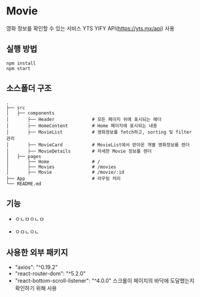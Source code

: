 # Movie

영화 정보를 확인할 수 있는 서비스
YTS YIFY API(https://yts.mx/api) 사용

## 실행 방법

```
npm install
npm start
```

## 소스폴더 구조

    .
    ├── src
    │   ├── components
    │       ├── Header              # 모든 페이지 위에 표시되는 헤더
    │       ├── HomeContent         # Home 페이지에 표시되는 내용
    │       ├── MovieList           # 영화정보를 fetch하고, sorting 및 filter 관리
    │       ├── MovieCard           # MovieList에서 받아온 개별 영화정보를 렌더
    │       ├── MovieDetails        # 자세한 Movie 정보를 렌더
    │   ├── pages
    │       ├── Home                # /
    │       ├── Movies              # /movies
    │       ├── Movie               # /movie/:id
    ├── App                         # 라우팅 처리
    └── README.md

## 기능

- ㅇㄴㅁㅇㄴㅁ

- ㅇㅁㄴㅇㄴ

## 사용한 외부 패키지

- "axios": "^0.19.2"
- "react-router-dom": "^5.2.0"
- "react-bottom-scroll-listener": "^4.0.0"
  스크롤이 페이지의 바닥에 도달했는지 확인하기 위해 사용
